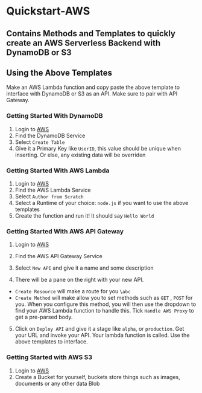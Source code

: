 # Quickstart-AWS

Contains Methods and Templates to quickly create an AWS Serverless Backend with DynamoDB or S3
--------

## Using the Above Templates
Make an AWS Lambda function and copy paste the above template to interface with DynamoDB or S3 as an API. Make sure to pair with API Gateway.

### Getting Started With DynamoDB
1. Login to [AWS](console.aws.amazon.com)
2. Find the DynamoDB Service
3. Select `Create Table`
4. Give it a Primary Key like `UserID`, this value should be unique when inserting. Or else, any existing data will be overriden


### Getting Started With AWS Lambda
1. Login to [AWS](console.aws.amazon.com)
2. Find the AWS Lambda Service
3. Select `Author from Scratch`
4. Select a Runtime of your choice: `node.js` if you want to use the above templates 
5. Create the function and run it! It should say `Hello World`


### Getting Started With AWS API Gateway
1. Login to [AWS](console.aws.amazon.com)
2. Find the AWS API Gateway Service
3. Select `New API` and give it a name and some description

4. There will be a pane on the right with your new API.
  - `Create Resource` will make a route for you `\abc`
  - `Create Method` will make allow you to set methods such as `GET` , `POST` for you. When you configure this method, you    will then use the dropdown to find your AWS Lambda function to handle this. Tick `Handle AWS Proxy` to get a pre-parsed body.
  
5. Click on `Deploy API` and give it a stage like `alpha`, or `production`. Get your URL and invoke your API. Your lambda function is called. Use the above templates to interface.

### Getting Started with AWS S3
1. Login to [AWS](console.aws.amazon.com)
2. Create a Bucket for yourself, buckets store things such as images, documents or any other data Blob



